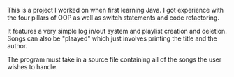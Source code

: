 This is a project I worked on when first learning Java. I got experience with the four pillars of OOP as well as switch statements and code refactoring. 

It features a very simple log in/out system and playlist creation and deletion. Songs can also be "plaayed" which just involves printing the title and the author.

The program must take in a source file containing all of the songs the user wishes to handle.
 
